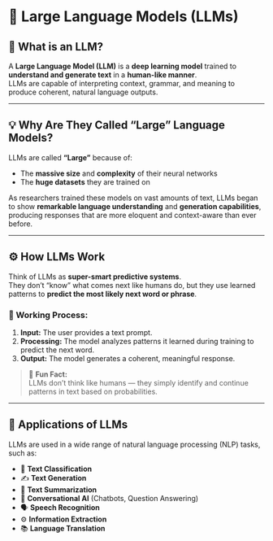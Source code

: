 # 🧠 Large Language Models (LLMs)

## 📌 What is an LLM?

A **Large Language Model (LLM)** is a **deep learning model** trained to **understand and generate text** in a **human-like manner**.  
LLMs are capable of interpreting context, grammar, and meaning to produce coherent, natural language outputs.

---

## 💡 Why Are They Called “Large” Language Models?

LLMs are called **“Large”** because of:
- The **massive size** and **complexity** of their neural networks  
- The **huge datasets** they are trained on  

As researchers trained these models on vast amounts of text, LLMs began to show **remarkable language understanding** and **generation capabilities**, producing responses that are more eloquent and context-aware than ever before.

---

## ⚙️ How LLMs Work

Think of LLMs as **super-smart predictive systems**.  
They don’t “know” what comes next like humans do, but they use learned patterns to **predict the most likely next word or phrase**.

### 🔄 Working Process:
1. **Input:** The user provides a text prompt.  
2. **Processing:** The model analyzes patterns it learned during training to predict the next word.  
3. **Output:** The model generates a coherent, meaningful response.

> 🧠 **Fun Fact:**  
> LLMs don’t think like humans — they simply identify and continue patterns in text based on probabilities.

---

## 🎯 Applications of LLMs

LLMs are used in a wide range of natural language processing (NLP) tasks, such as:

- 📝 **Text Classification**  
- ✍️ **Text Generation**  
- 📄 **Text Summarization**  
- 💬 **Conversational AI** (Chatbots, Question Answering)  
- 🗣️ **Speech Recognition**  
- ⚙️ **Information Extraction**  
- 📚 **Language Translation**

